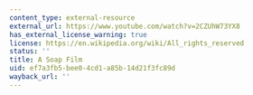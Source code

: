 ```yaml
---
content_type: external-resource
external_url: https://www.youtube.com/watch?v=2CZUhW73YX8
has_external_license_warning: true
license: https://en.wikipedia.org/wiki/All_rights_reserved
status: ''
title: A Soap Film
uid: ef7a3fb5-bee0-4cd1-a85b-14d21f3fc89d
wayback_url: ''
---
```


